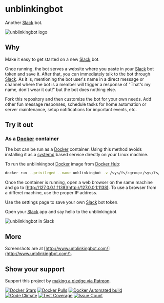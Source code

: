 # unblinkingbot  

Another [Slack](https://api.slack.com/bot-users) bot.  

![unblinkingbot logo](https://raw.githubusercontent.com/nothingworksright/unblinkingbot/gh-pages/android-chrome-192x192.png "unblinkingbot logo")  

## Why  

Make it easy to get started on a new [Slack](https://api.slack.com/bot-users) bot.  

Once running, the bot serves a website where you paste in your [Slack](https://api.slack.com/bot-users) bot token and save it. After that, you can immediately talk to the bot through [Slack](https://api.slack.com/bot-users). As it is, mentioning the bot user's name in a direct message or channel where the bot is a member will trigger a response of "That's my name, don't wear it out!" but the bot does nothing else.  

Fork this repository and then customize the bot for your own needs. Add other fun message responses, schedule tasks for home automation or server maintenance, setup notifications for important events, etc.  

## Try it out  

### As a [Docker](https://www.docker.com/) container  

The bot can be run as a [Docker](https://www.docker.com/) container. Using this method avoids installing it as a [systemd](https://www.freedesktop.org/wiki/Software/systemd/) based service directly on your Linux machine.  

To run the unblinkingbot [Docker](https://www.docker.com/) image from [Docker Hub](https://hub.docker.com/r/nothingworksright/unblinkingbot/):  

```Bash
docker run --privileged --name unblinkingbot -v /sys/fs/cgroup:/sys/fs/cgroup:ro -p 1138:1138 -d nothingworksright/unblinkingbot:latest
```

Once the container is running, open a web browser on the same machine and go to [http://127.0.0.1:1138](http://127.0.0.1:1138). To use a browser from a differet machine, use the proper IP address.  

Use the settings page to save your own [Slack](https://api.slack.com/bot-users) bot token.  

Open your [Slack](https://api.slack.com/bot-users) app and say hello to the unblinkingbot.  

![unblinkingbot in Slack](https://raw.githubusercontent.com/nothingworksright/unblinkingbot/gh-pages/slack.png "unblinkingbot in Slack")  

## More  

Screenshots are at [http://www.unblinkingbot.com/](http://www.unblinkingbot.com/).  

## Show your support  

Support this project by [making a pledge via Patreon](https://www.patreon.com/jmg1138).  

[![Docker Stars](https://img.shields.io/docker/stars/nothingworksright/unblinkingbot.svg)](https://hub.docker.com/r/nothingworksright/unblinkingbot/)  [![Docker Pulls](https://img.shields.io/docker/pulls/nothingworksright/unblinkingbot.svg)](https://hub.docker.com/r/nothingworksright/unblinkingbot/)  [![Docker Automated build](https://img.shields.io/docker/automated/nothingworksright/unblinkingbot.svg)](https://hub.docker.com/r/nothingworksright/unblinkingbot/)  
[![Code Climate](https://codeclimate.com/github/nothingworksright/unblinkingbot/badges/gpa.svg)](https://codeclimate.com/github/nothingworksright/unblinkingbot) [![Test Coverage](https://codeclimate.com/github/nothingworksright/unblinkingbot/badges/coverage.svg)](https://codeclimate.com/github/nothingworksright/unblinkingbot/coverage) [![Issue Count](https://codeclimate.com/github/nothingworksright/unblinkingbot/badges/issue_count.svg)](https://codeclimate.com/github/nothingworksright/unblinkingbot)  